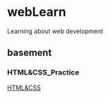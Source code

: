 # webLearn
Learning about web development

## basement

### HTML&CSS_Practice
[HTML&CSS](https://github.com/wnz27/webLearn/blob/master/HTML&CSS_practice.md)
